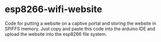 # esp8266-wifi-website
Code for putting a website on a captive portal and storing the website in SPIFFS memory. Just copy and paste this code into the arduino IDE and upload the website into the esp8266 file system.
